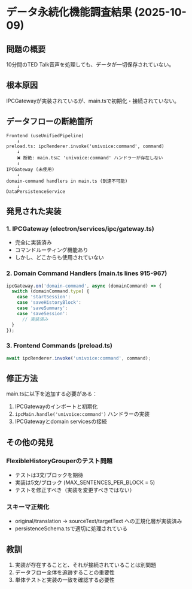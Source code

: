 # データ永続化機能調査結果 (2025-10-09)

## 問題の概要
10分間のTED Talk音声を処理しても、データが一切保存されていない。

## 根本原因
IPCGatewayが実装されているが、main.tsで初期化・接続されていない。

## データフローの断絶箇所

```
Frontend (useUnifiedPipeline)
    ↓
preload.ts: ipcRenderer.invoke('univoice:command', command)
    ↓
    ❌ 断絶: main.tsに 'univoice:command' ハンドラーが存在しない
    ↓
IPCGateway (未使用)
    ↓
domain-command handlers in main.ts (到達不可能)
    ↓
DataPersistenceService
```

## 発見された実装

### 1. IPCGateway (electron/services/ipc/gateway.ts)
- 完全に実装済み
- コマンドルーティング機能あり
- しかし、どこからも使用されていない

### 2. Domain Command Handlers (main.ts lines 915-967)
```typescript
ipcGateway.on('domain-command', async (domainCommand) => {
  switch (domainCommand.type) {
    case 'startSession':
    case 'saveHistoryBlock':
    case 'saveSummary':
    case 'saveSession':
      // 実装済み
  }
});
```

### 3. Frontend Commands (preload.ts)
```typescript
await ipcRenderer.invoke('univoice:command', command);
```

## 修正方法

main.tsに以下を追加する必要がある：

1. IPCGatewayのインポートと初期化
2. `ipcMain.handle('univoice:command')` ハンドラーの実装
3. IPCGatewayとdomain servicesの接続

## その他の発見

### FlexibleHistoryGrouperのテスト問題
- テストは3文/ブロックを期待
- 実装は5文/ブロック (MAX_SENTENCES_PER_BLOCK = 5)
- テストを修正すべき（実装を変更すべきではない）

### スキーマ正規化
- original/translation → sourceText/targetText への正規化層が実装済み
- persistenceSchema.tsで適切に処理されている

## 教訓
1. 実装が存在することと、それが接続されていることは別問題
2. データフロー全体を追跡することの重要性
3. 単体テストと実装の一致を確認する必要性